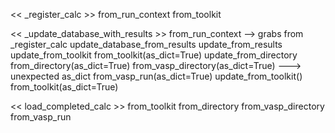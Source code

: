 
<< _register_calc >>
from_run_context
from_toolkit

<< _update_database_with_results >> from_run_context --> grabs from _register_calc
update_database_from_results
update_from_results
    update_from_toolkit
        from_toolkit(as_dict=True)
    update_from_directory
        from_directory(as_dict=True)
            from_vasp_directory(as_dict=True) ---> unexpected as_dict
                from_vasp_run(as_dict=True)
        update_from_toolkit()
            from_toolkit(as_dict=True)

<< load_completed_calc >>
from_toolkit
from_directory
    from_vasp_directory
        from_vasp_run
